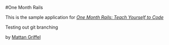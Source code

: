 #One Month Rails

This is the sample application for 
[*One Month Rails: Teach Yourself to Code*](http://onemonthrails.com)

Testing out git branching

by [Mattan Griffel](http://mattangriffel.com)